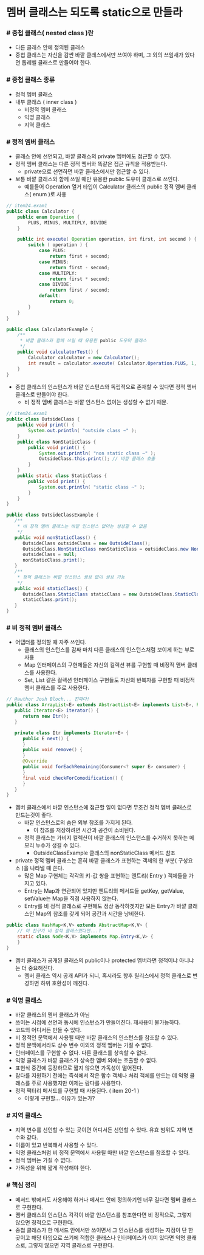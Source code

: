 # 멤버 클래스는 되도록 static으로 만들라

### # 중첩 클래스( nested class )란
 - 다른 클래스 안에 정의된 클래스
 - 중첩 클래스는 자신을 감싼 바깥 클래스에서만 쓰여야 하며, 그 외의 쓰임새가 있다면 톱레벨 클래스로 만들어야 한다.

### # 중첩 클래스 종류
 - 정적 멤버 클래스
 - 내부 클래스 ( inner class )
   - 비정적 멤버 클래스
   - 익명 클래스
   - 지역 클래스

### # 정적 멤버 클래스
 - 클래스 안에 선언되고, 바깥 클래스의 private 멤버에도 접근할 수 있다. 
 - 정적 멤버 클래스는 다른 정적 멤버와 똑같은 접근 규칙을 적용받는다.
   - private으로 선언하면 바깥 클래스에서만 접근할 수 있다.
 - 보통 바깥 클래스와 함께 쓰일 때만 유용한 public 도우미 클래스로 쓰인다.
   - 예를들어 Operation 열거 타입이 Calculator 클래스의 public 정적 멤버 클래스( enum )로 사용
```java
// item24.exam1
public class Calculator {
    public enum Operation {
        PLUS, MINUS, MULTIPLY, DIVIDE
    }

    public int execute( Operation operation, int first, int second ) {
        switch ( operation ) {
            case PLUS:
                return first + second;
            case MINUS:
                return first - second;
            case MULTIPLY:
                return first * second;
            case DIVIDE:
                return first / second;
            default:
                return 0;
        }
    }
}

public class CalculatorExample {
    /**
     * 바깥 클래스와 함께 쓰일 때 유용한 public 도우미 클래스
     */
    public void calculatorTest() {
        Calculator calculator = new Calculator();
        int result = calculator.execute( Calculator.Operation.PLUS, 1, 3 );
    }
}
```
 - 중첩 클래스의 인스턴스가 바깥 인스턴스와 독립적으로 존재할 수 있다면 정적 멤버 클래스로 만들어야 한다.
   - 비 정적 멤버 클래스는 바깥 인스턴스 없이는 생성할 수 없기 때문.
```java
// item24.exam1
public class OutsideClass {
    public void print() {
        System.out.println( "outside class ~" );
    }
    public class NonStaticClass {
        public void print() {
            System.out.println( "non static class ~" );
            OutsideClass.this.print(); // 바깥 클래스 호출
        }
    }
    public static class StaticClass {
        public void print() {
            System.out.println( "static class ~" );
        }
    }
}

public class OutsideClassExample {
   /**
    * 비 정적 멤버 클래스는 바깥 인스턴스 없이는 생성할 수 없음
    */
   public void nonStaticClass() {
      OutsideClass outsideClass = new OutsideClass();
      OutsideClass.NonStaticClass nonStaticClass = outsideClass.new NonStaticClass();
      outsideClass = null;
      nonStaticClass.print();
   }
   /**
    * 정적 클래스는 바깥 인스턴스 생성 없이 생성 가능
    */
   public void staticClass() {
      OutsideClass.StaticClass staticClass = new OutsideClass.StaticClass();
      staticClass.print();
   }
}
```

### # 비 정적 멤버 클래스
 - 어댑터를 정의할 때 자주 쓰인다.
   - 클래스의 인스턴스를 감싸 마치 다른 클래스의 인스턴스처럼 보이게 하는 뷰로 사용
   - Map 인터페이스의 구현체들은 자신의 컬렉션 뷰를 구현할 때 비정적 멤버 클래스를 사용한다.
   - Set, List 같은 컬렉션 인터페이스 구현들도 자신의 반복자를 구현할 때 비정적 멤버 클래스를 주로 사용한다.
```java
// @author Josh Bloch... 진짜다!
public class ArrayList<E> extends AbstractList<E> implements List<E>, RandomAccess, Cloneable, java.io.Serializable {
   public Iterator<E> iterator() {
      return new Itr();
   }

   private class Itr implements Iterator<E> {
      public E next() {
      }
      public void remove() {
      }
      @Override
      public void forEachRemaining(Consumer<? super E> consumer) {
      }
      final void checkForComodification() {
      }
   }
}
```

 - 멤버 클래스에서 바깥 인스턴스에 접근할 일이 없다면 무조건 정적 멤버 클래스로 만드는것이 좋다.
   - 바깥 인스턴스로의 숨은 외부 참조를 가지게 된다.
     - 이 참조를 저장하려면 시간과 공간이 소비된다.
   - 정적 클래스는 가비지 컬렉션이 바깥 클래스의 인스턴스를 수거하지 못하는 메모리 누수가 생길 수 있다.
     - OutsideClassExample 클래스의 nonStaticClass 메서드 참조
 - private 정적 멤버 클래스는 흔히 바깥 클래스가 표현하는 객체의 한 부분( 구성요소 )을 나타낼 때 쓴다.
   - 많은 Map 구현체는 각각의 키-값 쌍을 표현하는 엔트리( Entry ) 객체들을 가지고 있다.
   - Entry는 Map과 연관되어 있지만 엔트리의 메서드들 getKey, getValue, setValue는 Map을 직접 사용하지 않는다.
   - Entry를 비 정적 클래스로 구현해도 정상 동작하겟지만 모든 Entry가 바깥 클래스인 Map의 참조를 갖게 되어 공간과 시간을 낭비한다.

```java
public class HashMap<K,V> extends AbstractMap<K,V> {
    // 이 친구가 비 정적 클래스였다면...? 
    static class Node<K,V> implements Map.Entry<K,V> {
    }
}
```

 - 멤버 클래스가 공개된 클래스의 public이나 protected 멤버라면 정적이냐 아니냐는 더 중요해진다.
   - 멤버 클래스 역시 공개 API가 되니, 혹시라도 향후 릴리스에서 정적 클래스로 변경하면 하위 호환성이 깨진다.
   
### # 익명 클래스
 - 바깥 클래스의 멤버 클래스가 아님
 - 쓰이는 시점에 선언과 동시에 인스턴스가 만들어진다. 재사용이 불가능하다.
 - 코드의 어디서든 만들 수 있다.
 - 비 정적인 문맥에서 사용될 때만 바깥 클래스의 인스턴스를 참조할 수 있다.
 - 정적 문맥에서라도 상수 변수 이외의 정적 멤버는 가질 수 없다.
 - 인터페이스를 구현할 수 없다. 다른 클래스를 상속할 수 없다.
 - 익명 클래스가 바깥 클래스가 상속한 멤버 외에는 호출할 수 없다.
 - 표현식 중간에 등장하므로 짧지 않으면 가독성이 떨어진다.
 - 람다를 지원하기 전에는 즉석에서 작은 함수 객체나 처리 객체를 만드는 데 익명 클래스를 주로 사용했지만 이제는 람다를 사용한다.
 - 정적 팩터리 메서드를 구현할 때 사용된다. ( item 20-1 )
   - 이렇게 구현할... 이유가 있는가? 

### # 지역 클래스
 - 지역 변수를 선언할 수 있는 곳이면 어디서든 선언할 수 있다. 유효 범위도 지역 변수와 같다.
 - 이름이 있고 반복해서 사용할 수 있다.
 - 익명 클래스처럼 비 정적 문맥에서 사용될 때만 바깥 인스턴스를 참조할 수 있다.
 - 정적 멤버는 가질 수 없다.
 - 가독성을 위해 짧게 작성해야 한다.

### # 핵심 정리
 - 메서드 밖에서도 사용해야 하거나 메서드 안에 정의하기엔 너무 길다면 멤버 클래스로 구현한다.
 - 멤버 클래스의 인스턴스 각각이 바깥 인스턴스를 참조한다면 비 정적으로, 그렇지 않으면 정적으로 구현한다.
 - 중첩 클래스가 한 메서드 안에서만 쓰이면서 그 인스턴스를 생성하는 지점이 단 한곳이고 해당 타입으로 쓰기에 적합한 클래스나 인터페이스가 이미 있다면 익명 클래스로, 그렇지 않으면 지역 클래스로 구현한다.

